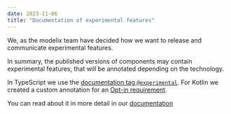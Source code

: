 ```yaml
---
date: 2023-11-06
title: "Documentation of experimental features"
---
```


We, as the modelix team have decided how we want to release and communicate experimental features.

In summary, the published versions of components may contain experimental features, that will be annotated depending on the technology.

In TypeScript we use the [documentation tag `@experimental`](https://tsdoc.org/pages/tags/experimental/). For Kotlin we created a custom annotation for an [Opt-in requirement](https://kotlinlang.org/docs/opt-in-requirements.html).

You can read about it in more detail in our [documentation](https://docs.modelix.org/modelix/main/main/development.html#experimental_features)